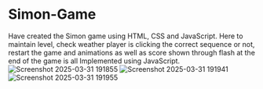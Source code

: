 # Simon-Game
Have created the Simon game using HTML, CSS and JavaScript. Here to maintain level, check weather player is clicking the correct sequence or not, restart the game and animations as well as score shown through flash at the end of the game is all Implemented using JavaScript.
![Screenshot 2025-03-31 191855](https://github.com/user-attachments/assets/a37c84f5-8c08-496c-b652-837671d1fb83)
![Screenshot 2025-03-31 191941](https://github.com/user-attachments/assets/ed276910-f3f9-42ab-b3f2-b96cf9208f9a)
![Screenshot 2025-03-31 191955](https://github.com/user-attachments/assets/21fa2ff5-a945-4259-9469-9e357136a682)
